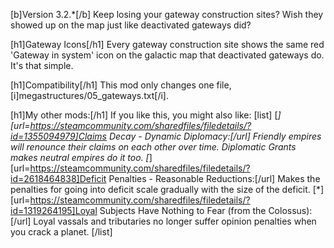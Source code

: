 [b]Version 3.2.*[/b]
Keep losing your gateway construction sites? Wish they showed up on the map just like deactivated gateways did? 

[h1]Gateway Icons[/h1]
Every gateway construction site shows the same red 'Gateway in system' icon on the galactic map that deactivated gateways do. It's that simple.

[h1]Compatibility[/h1]
This mod only changes one file, [i]megastructures/05_gateways.txt[/i].

[h1]My other mods:[/h1]
If you like this, you might also like:
[list]
	[*][url=https://steamcommunity.com/sharedfiles/filedetails/?id=1355094979]Claims Decay - Dynamic Diplomacy:[/url] Friendly empires will renounce their claims on each other over time. Diplomatic Grants makes neutral empires do it too.
	[*][url=https://steamcommunity.com/sharedfiles/filedetails/?id=2618464838]Deficit Penalties - Reasonable Reductions:[/url] Makes the penalties for going into deficit scale gradually with the size of the deficit.
	[*][url=https://steamcommunity.com/sharedfiles/filedetails/?id=1319264195]Loyal Subjects Have Nothing to Fear (from the Colossus):[/url] Loyal vassals and tributaries no longer suffer opinion penalties when you crack a planet.
[/list]